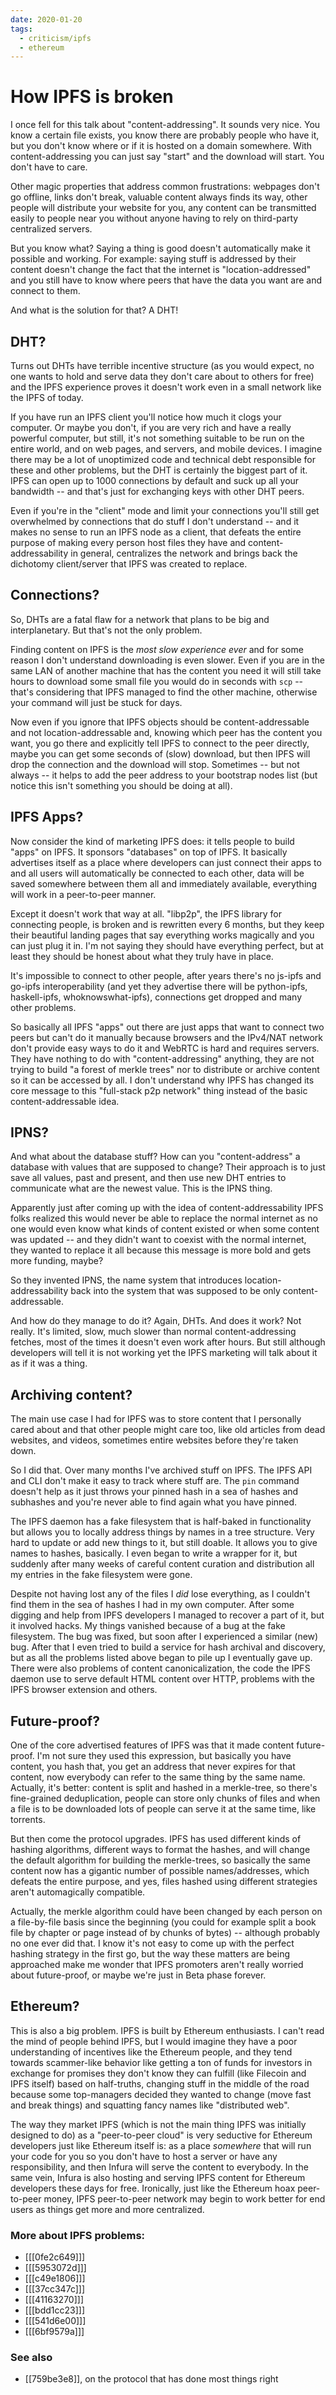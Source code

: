 ```yaml
---
date: 2020-01-20
tags:
  - criticism/ipfs
  - ethereum
---
```


# How IPFS is broken

I once fell for this talk about "content-addressing". It sounds very nice. You know a certain file exists, you know there are probably people who have it, but you don't know where or if it is hosted on a domain somewhere. With content-addressing you can just say "start" and the download will start. You don't have to care.

Other magic properties that address common frustrations: webpages don't go offline, links don't break, valuable content always finds its way, other people will distribute your website for you, any content can be transmitted easily to people near you without anyone having to rely on third-party centralized servers.

But you know what? Saying a thing is good doesn't automatically make it possible and working. For example: saying stuff is addressed by their content doesn't change the fact that the internet is "location-addressed" and you still have to know where peers that have the data you want are and connect to them.

And what is the solution for that? A DHT!

DHT?
----

Turns out DHTs have terrible incentive structure (as you would expect, no one wants to hold and serve data they don't care about to others for free) and the IPFS experience proves it doesn't work even in a small network like the IPFS of today.

If you have run an IPFS client you'll notice how much it clogs your computer. Or maybe you don't, if you are very rich and have a really powerful computer, but still, it's not something suitable to be run on the entire world, and on web pages, and servers, and mobile devices. I imagine there may be a lot of unoptimized code and technical debt responsible for these and other problems, but the DHT is certainly the biggest part of it. IPFS can open up to 1000 connections by default and suck up all your bandwidth -- and that's just for exchanging keys with other DHT peers.

Even if you're in the "client" mode and limit your connections you'll still get overwhelmed by connections that do stuff I don't understand -- and it makes no sense to run an IPFS node as a client, that defeats the entire purpose of making every person host files they have and content-addressability in general, centralizes the network and brings back the dichotomy client/server that IPFS was created to replace.

Connections?
------------

So, DHTs are a fatal flaw for a network that plans to be big and interplanetary. But that's not the only problem.

Finding content on IPFS is the _most slow experience ever_ and for some reason I don't understand downloading is even slower. Even if you are in the same LAN of another machine that has the content you need it will still take hours to download some small file you would do in seconds with `scp` -- that's considering that IPFS managed to find the other machine, otherwise your command will just be stuck for days.

Now even if you ignore that IPFS objects should be content-addressable and not location-addressable and, knowing which peer has the content you want, you go there and explicitly tell IPFS to connect to the peer directly, maybe you can get some seconds of (slow) download, but then IPFS will drop the connection and the download will stop. Sometimes -- but not always -- it helps to add the peer address to your bootstrap nodes list (but notice this isn't something you should be doing at all).

IPFS Apps?
----------

Now consider the kind of marketing IPFS does: it tells people to build "apps" on IPFS. It sponsors "databases" on top of IPFS. It basically advertises itself as a place where developers can just connect their apps to and all users will automatically be connected to each other, data will be saved somewhere between them all and immediately available, everything will work in a peer-to-peer manner.

Except it doesn't work that way at all. "libp2p", the IPFS library for connecting people, is broken and is rewritten every 6 months, but they keep their beautiful landing pages that say everything works magically and you can just plug it in. I'm not saying they should have everything perfect, but at least they should be honest about what they truly have in place.

It's impossible to connect to other people, after years there's no js-ipfs and go-ipfs interoperability (and yet they advertise there will be python-ipfs, haskell-ipfs, whoknowswhat-ipfs), connections get dropped and many other problems.

So basically all IPFS "apps" out there are just apps that want to connect two peers but can't do it manually because browsers and the IPv4/NAT network don't provide easy ways to do it and WebRTC is hard and requires servers. They have nothing to do with "content-addressing" anything, they are not trying to build "a forest of merkle trees" nor to distribute or archive content so it can be accessed by all. I don't understand why IPFS has changed its core message to this "full-stack p2p network" thing instead of the basic content-addressable idea.

IPNS?
-----

And what about the database stuff? How can you "content-address" a database with values that are supposed to change? Their approach is to just save all values, past and present, and then use new DHT entries to communicate what are the newest value. This is the IPNS thing.

Apparently just after coming up with the idea of content-addressability IPFS folks realized this would never be able to replace the normal internet as no one would even know what kinds of content existed or when some content was updated -- and they didn't want to coexist with the normal internet, they wanted to replace it all because this message is more bold and gets more funding, maybe?

So they invented IPNS, the name system that introduces location-addressability back into the system that was supposed to be only content-addressable.

And how do they manage to do it? Again, DHTs. And does it work? Not really. It's limited, slow, much slower than normal content-addressing fetches, most of the times it doesn't even work after hours. But still although developers will tell it is not working yet the IPFS marketing will talk about it as if it was a thing.

Archiving content?
------------------

The main use case I had for IPFS was to store content that I personally cared about and that other people might care too, like old articles from dead websites, and videos, sometimes entire websites before they're taken down.

So I did that. Over many months I've archived stuff on IPFS. The IPFS API and CLI don't make it easy to track where stuff are. The `pin` command doesn't help as it just throws your pinned hash in a sea of hashes and subhashes and you're never able to find again what you have pinned.

The IPFS daemon has a fake filesystem that is half-baked in functionality but allows you to locally address things by names in a tree structure. Very hard to update or add new things to it, but still doable. It allows you to give names to hashes, basically. I even began to write a wrapper for it, but suddenly after many weeks of careful content curation and distribution all my entries in the fake filesystem were gone.

Despite not having lost any of the files I _did_ lose everything, as I couldn't find them in the sea of hashes I had in my own computer. After some digging and help from IPFS developers I managed to recover a part of it, but it involved hacks. My things vanished because of a bug at the fake filesystem. The bug was fixed, but soon after I experienced a similar (new) bug. After that I even tried to build a service for hash archival and discovery, but as all the problems listed above began to pile up I eventually gave up. There were also problems of content canonicalization, the code the IPFS daemon use to serve default HTML content over HTTP, problems with the IPFS browser extension and others.

Future-proof?
-------------

One of the core advertised features of IPFS was that it made content future-proof. I'm not sure they used this expression, but basically you have content, you hash that, you get an address that never expires for that content, now everybody can refer to the same thing by the same name. Actually, it's better: content is split and hashed in a merkle-tree, so there's fine-grained deduplication, people can store only chunks of files and when a file is to be downloaded lots of people can serve it at the same time, like torrents.

But then come the protocol upgrades. IPFS has used different kinds of hashing algorithms, different ways to format the hashes, and will change the default algorithm for building the merkle-trees, so basically the same content now has a gigantic number of possible names/addresses, which defeats the entire purpose, and yes, files hashed using different strategies aren't automagically compatible.

Actually, the merkle algorithm could have been changed by each person on a file-by-file basis since the beginning (you could for example split a book file by chapter or page instead of by chunks of bytes) -- although probably no one ever did that. I know it's not easy to come up with the perfect hashing strategy in the first go, but the way these matters are being approached make me wonder that IPFS promoters aren't really worried about future-proof, or maybe we're just in Beta phase forever.

Ethereum?
---------

This is also a big problem. IPFS is built by Ethereum enthusiasts. I can't read the mind of people behind IPFS, but I would imagine they have a poor understanding of incentives like the Ethereum people, and they tend towards scammer-like behavior like getting a ton of funds for investors in exchange for promises they don't know they can fulfill (like Filecoin and IPFS itself) based on half-truths, changing stuff in the middle of the road because some top-managers decided they wanted to change (move fast and break things) and squatting fancy names like "distributed web".

The way they market IPFS (which is not the main thing IPFS was initially designed to do) as a "peer-to-peer cloud" is very seductive for Ethereum developers just like Ethereum itself is: as a place _somewhere_ that will run your code for you so you don't have to host a server or have any responsibility, and then Infura will serve the content to everybody. In the same vein, Infura is also hosting and serving IPFS content for Ethereum developers these days for free. Ironically, just like the Ethereum hoax peer-to-peer money, IPFS peer-to-peer network may begin to work better for end users as things get more and more centralized.

### More about IPFS problems:

* [[[0fe2c649]]]
* [[[5953072d]]]
* [[[c49e1806]]]
* [[[37cc347c]]]
* [[[41163270]]]
* [[[bdd1cc23]]]
* [[[541d6e00]]]
* [[[6bf9579a]]]

### See also

* [[759be3e8]], on the protocol that has done most things right

